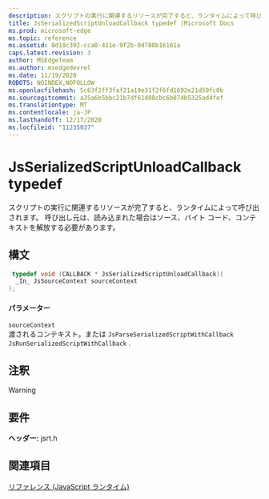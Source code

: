 ```yaml
---
description: スクリプトの実行に関連するリソースが完了すると、ランタイムによって呼び出されます。 呼び出し元は、読み込まれた場合はソース、バイト コード、コンテキストを解放する必要があります。
title: JsSerializedScriptUnloadCallback typedef |Microsoft Docs
ms.prod: microsoft-edge
ms.topic: reference
ms.assetid: 8d18c392-cca0-411e-9f2b-0d788b16161a
caps.latest.revision: 3
author: MSEdgeTeam
ms.author: msedgedevrel
ms.date: 11/19/2020
ROBOTS: NOINDEX,NOFOLLOW
ms.openlocfilehash: 5c63f2ff3faf21a19e31f2f6fd1692e21d59fc0b
ms.sourcegitcommit: a35a6b5bbc21b7df61d08cbc6b074b5325ad4fef
ms.translationtype: MT
ms.contentlocale: ja-JP
ms.lasthandoff: 12/17/2020
ms.locfileid: "11235037"
---
```

# JsSerializedScriptUnloadCallback typedef

スクリプトの実行に関連するリソースが完了すると、ランタイムによって呼び出されます。 呼び出し元は、読み込まれた場合はソース、バイト コード、コンテキストを解放する必要があります。  
  
## 構文  
  
```cpp  
 typedef void (CALLBACK * JsSerializedScriptUnloadCallback)(  
  _In_ JsSourceContext sourceContext  
);  
```  
  
#### パラメーター  
 `sourceContext`  
 渡されるコンテキスト。または `JsParseSerializedScriptWithCallback` `JsRunSerializedScriptWithCallback` .  
  
## 注釈  
  
> [!WARNING]
## 要件  
 **ヘッダー:** jsrt.h  
  
## 関連項目  
 [リファレンス (JavaScript ランタイム)](../chakra-hosting/reference-javascript-runtime.md)
